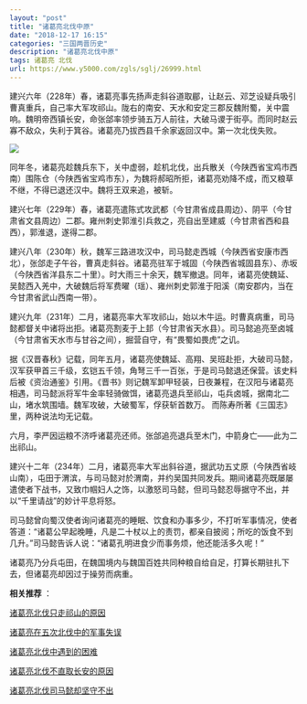 ```yaml
---
layout: "post"
title: "诸葛亮北伐中原"
date: "2018-12-17 16:15"
categories: "三国两晋历史"
description: "诸葛亮北伐中原"
tags: 诸葛亮 北伐
url: https://www.y5000.com/zgls/sglj/26999.html
---
```






建兴六年（228年）春，诸葛亮事先扬声走斜谷道取郿，让赵云、邓芝设疑兵吸引曹真重兵，自己率大军攻祁山。陇右的南安、天水和安定三郡反魏附蜀，关中震响。魏明帝西镇长安，命张郃率领步骑五万人前往，大破马谡于街亭。而同时赵云寡不敌众，失利于箕谷。诸葛亮乃拔西县千余家返回汉中。第一次北伐失败。

![](https://img.y5000.com/uploads/allimg/171226/8-1G2261606464C.jpg)

同年冬，诸葛亮趁魏兵东下，关中虚弱，趁机北伐，出兵散关（今陕西省宝鸡市西南）围陈仓（今陕西省宝鸡市东），为魏将郝昭所拒，诸葛亮劝降不成，而又粮草不继，不得已退还汉中。魏将王双来追，被斩。

建兴七年（229年）春，诸葛亮遣陈式攻武都（今甘肃省成县周边）、阴平（今甘肃省文县周边）二郡。雍州刺史郭淮引兵救之，亮自出至建威（今甘肃省西和县西），郭淮退，遂得二郡。

建兴八年（230年）秋，魏军三路进攻汉中，司马懿走西城（今陕西省安康市西北），张郃走子午谷，曹真走斜谷。诸葛亮驻军于城固（今陕西省城固县东）、赤坂（今陕西省洋县东二十里）。时大雨三十余天，魏军撤退。同年，诸葛亮使魏延、吴懿西入羌中，大破魏后将军费曜（瑶）、雍州刺史郭淮于阳溪（南安郡内，当在今甘肃省武山西南一带）。

建兴九年（231年）二月，诸葛亮率大军攻祁山，始以木牛运。时曹真病重，司马懿都督关中诸将出拒。诸葛亮割麦于上邽（今甘肃省天水县）。司马懿追亮至卤城（今甘肃省天水市与甘谷之间），掘营自守，有“畏蜀如畏虎”之讥。

据《汉晋春秋》记载，同年五月，诸葛亮使魏延、高翔、吴班赴拒，大破司马懿，汉军获甲首三千级，玄铠五千领，角弩三千一百张，于是司马懿退还保营。该史料后被《资治通鉴》引用。《晋书》则记魏军卸甲轻装，日夜兼程，在汉阳与诸葛亮相遇，司马懿派将军牛金率轻骑做饵，诸葛亮退兵至祁山，屯兵卤城，据南北二山，堵水筑围墙。魏军攻破，大破蜀军，俘获斩首数万。
而陈寿所著《三国志》里，两种说法均无记载。

六月，李严因运粮不济呼诸葛亮还师。张郃追亮退兵至木门，中箭身亡——此为二出祁山。

建兴十二年（234年）二月，诸葛亮率大军出斜谷道，据武功五丈原（今陕西省岐山南），屯田于渭滨，与司马懿对於渭南，并约吴国共同发兵。期间诸葛亮既屡屡遣使者下战书，又致巾帼妇人之饰，以激怒司马懿，但司马懿忍辱据守不出，并以“千里请战”的妙计平息将怒。

司马懿曾向蜀汉使者询问诸葛亮的睡眠、饮食和办事多少，不打听军事情况，使者答道：“诸葛公早起晚睡，凡是二十杖以上的责罚，都亲自披阅；所吃的饭食不到几升。”司马懿告诉人说：“诸葛孔明进食少而事务烦，他还能活多久呢！”

诸葛亮乃分兵屯田，在魏国境内与魏国百姓共同种粮自给自足，打算长期驻扎下去，但诸葛亮却因过于操劳而病重。

**相关推荐** ：

[诸葛亮北伐只走祁山的原因](https://www.y5000.com/zgls/sglj/7191.html)

[诸葛亮在五次北伐中的军事失误](https://www.y5000.com/zgls/sglj/22318.html)

[诸葛亮北伐中遇到的困难](https://www.y5000.com/zgls/mrzj/25038.html)

[诸葛亮北伐不直取长安的原因](https://www.y5000.com/zgls/sglj/10625.html)

[诸葛亮北伐司马懿却坚守不出](https://www.y5000.com/zgls/sglj/6157.html)
